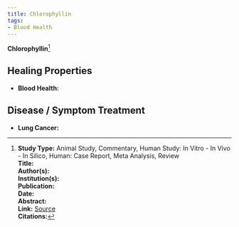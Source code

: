 ```yaml
---
title: Chlorophyllin
tags:
- Blood Health
---
```

**Chlorophyllin**[^1]

## Healing Properties

- **Blood Health:**

## Disease / Symptom Treatment

- **Lung Cancer:**

[^1]: **Study Type:**  Animal Study, Commentary, Human Study: In Vitro - In Vivo - In Silico, Human: Case Report, Meta Analysis, Review<br>**Title:** <br>**Author(s):**  <br>**Institution(s):** <br>**Publication:** <i> </i><br>**Date:** <br>**Abstract:** <i> </i><br>**Link:** [Source]()<br>**Citations:**   